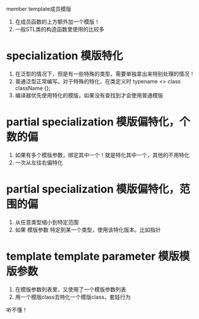 member template成员模版
1. 在成员函数的上方额外加一个模版！
2. 一般STL类的构造函数里使用的比较多





# specialization 模版特化
1. 在泛型的情况下，但是有一些特殊的类型，需要单独拿出来特别处理的情况！
2. 普通泛型正常编写。对于特殊的特化，在类定义时 typename <> class className<SpecialType> {};
3. 编译器优先使用特化的模版，如果没有查找到才会使用普通模版






# partial specialization 模版偏特化，个数的偏
1. 如果有多个模版参数，绑定其中一个！就是特化其中一个，其他的不用特化
2. 一次从左往右偏特化


# partial specialization 模版偏特化，范围的偏
1. 从任意类型缩小到特定范围
2. 如果 模版参数 特定到某一个类型，使用该特化版本。比如指针





# template template parameter 模版模版参数
1. 在模版参数列表里，又使用了一个模版参数列表
2. 用一个模版class去特化一个模版class，套娃行为

听不懂！








